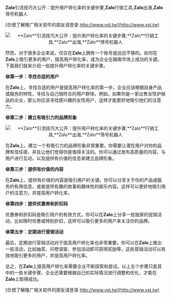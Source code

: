 **Zalo**引流技巧大公开：提升用户转化率的关键步骤,**Zalo**行销工具,**Zalo**出海,**Zalo**筛号机器人

[😍想了解推广相关软件的朋友请登录 http://www.vst.tw](http://www.vst.tw)

 <center><img src="https://vst.tw/MP4/tuiguang/png/2.png" alt="**Zalo**引流技巧大公开：提升用户转化率的关键步骤,**Zalo**行销工具,**Zalo**出海,**Zalo**筛号机器人"></center>

然而，对于很多企业来说，仅仅在**Zalo**上拥有一个账号是远远不够的。如何在**Zalo**上吸引更多的用户，提高用户转化率，成为企业在越南市场上成功的关键。下面我们就来介绍一些提升用户转化率的关键步骤。

**😄第一步：寻找合适的用户**

在**Zalo**上，寻找合适的用户是提高用户转化率的第一步。企业应该根据自身产品或服务的特性，寻找与自己相符合的用户群体。例如，如果你是一家出售女性护肤品的企业，那么你应该寻找感兴趣的女性用户，这样才能更好地吸引他们的注意力。

**😄第二步：建立有吸引力的品牌形象**

 <center><img src="https://vst.tw/MP4/tuiguang/png/4.png" alt="**Zalo**引流技巧大公开：提升用户转化率的关键步骤,**Zalo**行销工具,**Zalo**出海,**Zalo**筛号机器人"></center>

在**Zalo**上，建立一个有吸引力的品牌形象非常重要。你需要让潜在用户对你的品牌有信任感，并且让他们觉得你是值得关注的。你可以通过发布高质量的内容，与用户进行互动，以及提供有价值的信息来建立品牌形象。

**😄第三步：提供有价值的内容**

在**Zalo**上，提供有价值的内容是吸引用户的关键。你可以分享关于你的产品或服务的有用信息，或者提供有趣的故事和趣味性的娱乐内容。这样可以更好地吸引用户的注意力，并提高用户转化率。

**😄第四步：提供优惠券和折扣码**

优惠券和折扣码是吸引用户的有效方式。你可以在**Zalo**上分享一些独家的促销活动，比如限时优惠或特别折扣，这样可以吸引更多的用户来关注你的品牌。

**😄第五步：定期进行营销活动**

最后，定期进行营销活动对于提高用户转化率也非常重要。你可以在**Zalo**上推出一些活动，比如抽奖、问卷调查、参加活动即可获得奖励等，这些营销活动可以有效地吸引更多的用户，并提高用户转化率。

总之，在**Zalo**上提高用户转化率需要企业不断探索和尝试。以上五个步骤只是其中的一些关键步骤，企业还需要根据自己的实际情况进行调整和优化，才能在**Zalo**上取得成功。

[😍想了解推广相关软件的朋友请登录 http://www.vst.tw](http://www.vst.tw)



